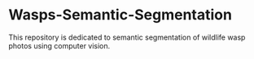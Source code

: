 # Wasps-Semantic-Segmentation
This repository is dedicated to semantic segmentation of wildlife wasp photos using computer vision.
